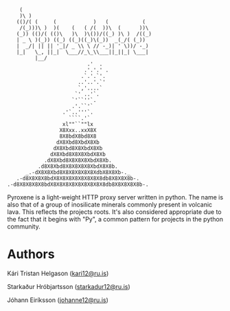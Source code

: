         (
        )\ )
       (()/( (     (            )   (           (
        /(_)))\ )  )(    (   ( /(  ))\  (      ))\
       (_)) (()/( (()\   )\  )\())/((_) )\ )  /((_)
       | _ \ )(_)) ((_) ((_)((_)\(_))  _(_/( (_))
       |  _/| || || '_|/ _ \\ \ // -_)| ' \))/ -_)
       |_|   \_, ||_|  \___//_\_\\___||_||_| \___|
             |__/
                              .'  .
                             .'.'.' .
                            .`.'.`'.
                           ..'..'.`'
                           `,'....`
                          `' ..'`.
                         `'``''`.
                         .'.``'`
                      .'`..'''`.
                        ````.'`
                      xl""``""lx
                     X8Xxx..xxX8X
                     8X8bdX8bd8X8
                    dX8Xbd8XbdX8Xb
                   dX8Xbd8X8XbdX8Xb
                  dX8Xbd8X8X8XbdX8Xb
                .dX8Xbd8X8X8X8XbdX8Xb.
              .d8X8Xbd8X8X8X8X8XbdX8X8b.
          _.-dX8X8Xbd8X8X8X8X8X8XdbX8X8Xb-._
       .-d8X8X8X8bdX8X8X8X8X8X8X8X8db8X8X8X8b-.
    .-d8X8X8X8X8bdX8X8X8X8X8X8X8X8X8db8X8X8X8X8b-.


Pyroxene is a light-weight HTTP proxy server written in python.
The name is also that of a group of inosilicate minerals commonly present in volcanic lava. This reflects the projects
roots. It's also considered appropriate due to the fact that it begins with "Py", a common pattern for projects in
the python community.

Authors
========

Kári Tristan Helgason (kari12@ru.is)

Starkaður Hróbjartsson (starkadur12@ru.is)

Jóhann Eiríksson (johanne12@ru.is)
